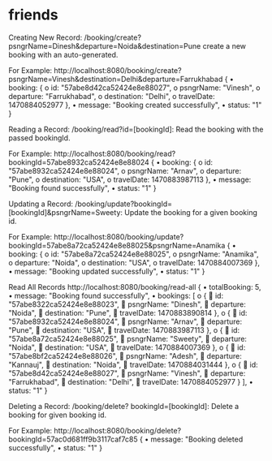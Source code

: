 # friends

Creating New Record:
/booking/create?psngrName=Dinesh&departure=Noida&destination=Pune create a new booking with an auto-generated.

For Example:
http://localhost:8080/booking/create?psngrName=Vinesh&destination=Delhi&departure=Farrukhabad
{
• booking:
{
o id: "57abe8d42ca52424e8e88027",
o psngrName: "Vinesh",
o departure: "Farrukhabad",
o destination: "Delhi",
o travelDate: 1470884052977
},
• message: "Booking created successfully",
• status: "1"
}

Reading a Record:
/booking/read?id=[bookingId]: Read the booking with the passed bookingId.

For Example:
http://localhost:8080/booking/read?bookingId=57abe8932ca52424e8e88024
{
• booking:
{
o id: "57abe8932ca52424e8e88024",
o psngrName: "Arnav",
o departure: "Pune",
o destination: "USA",
o travelDate: 1470883987113
},
• message: "Booking found successfully",
• status: "1"
}

Updating a Record:
/booking/update?bookingId=[bookingId]&psngrName=Sweety: Update the booking for a given booking id.

For Example:
http://localhost:8080/booking/update?bookingId=57abe8a72ca52424e8e88025&psngrName=Anamika
{
• booking:
{
o id: "57abe8a72ca52424e8e88025",
o psngrName: "Anamika",
o departure: "Noida",
o destination: "USA",
o travelDate: 1470884007369
},
• message: "Booking updated successfully",
• status: "1"
}

Read All Records
http://localhost:8080/booking/read-all
{
• totalBooking: 5,
• message: "Booking found successfully",
• bookings:
[
o {
 id: "57abe8322ca52424e8e88023",
 psngrName: "Dinesh",
 departure: "Noida",
 destination: "Pune",
 travelDate: 1470883890814
},
o {
 id: "57abe8932ca52424e8e88024",
 psngrName: "Arnav",
 departure: "Pune",
 destination: "USA",
 travelDate: 1470883987113
},
o {
 id: "57abe8a72ca52424e8e88025",
 psngrName: "Sweety",
 departure: "Noida",
 destination: "USA",
 travelDate: 1470884007369
},
o {
 id: "57abe8bf2ca52424e8e88026",
 psngrName: "Adesh",
 departure: "Kannauj",
 destination: "Noida",
 travelDate: 1470884031444
},
o {
 id: "57abe8d42ca52424e8e88027",
 psngrName: "Vinesh",
 departure: "Farrukhabad",
 destination: "Delhi",
 travelDate: 1470884052977
}
],
• status: "1"
}

Deleting a Record:
/booking/delete? bookingId=[bookingId]: Delete a booking for given booking id.

For Example:
http://localhost:8080/booking/delete?bookingId=57ac0d681ff9b3117caf7c85
{
• message: "Booking deleted successfully",
• status: "1"
}
